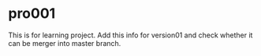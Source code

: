 # pro001
This is for learning project.
Add this info for version01 and check whether it can be merger into master branch.
